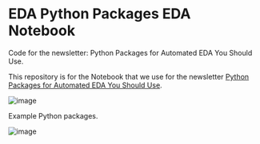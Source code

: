 # EDA Python Packages EDA Notebook
Code for the newsletter: Python Packages for Automated EDA You Should Use.

This repository is for the Notebook that we use for the newsletter [Python Packages for Automated EDA You Should Use](https://cornellius.substack.com/p/python-packages-for-automated-eda).

![image](https://github.com/cornelliusyudhawijaya/EDA_Python_Packages_EDA_Notebook/assets/32679460/ceb26e1a-a0b7-49f7-9ee4-c27f84d4b38e)

Example Python packages.

![image](https://github.com/cornelliusyudhawijaya/EDA_Python_Packages_EDA_Notebook/assets/32679460/095a4f99-8393-4599-8cef-83203a1ad4d9)


